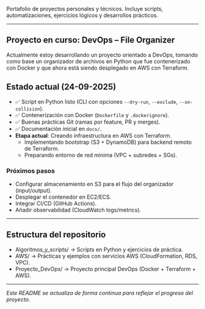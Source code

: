 Portafolio de proyectos personales y técnicos. Incluye scripts, automatizaciones, ejercicios lógicos y desarrollos prácticos.  

---

## Proyecto en curso: **DevOps – File Organizer**
Actualmente estoy desarrollando un proyecto orientado a DevOps, tomando como base un organizador de archivos en Python que fue contenerizado con Docker y que ahora está siendo desplegado en AWS con Terraform.

## Estado actual (24-09-2025)
- ✅ Script en Python listo (CLI con opciones `--dry-run`, `--exclude`, `--on-collision`).  
- ✅ Contenerización con Docker (`Dockerfile` y `.dockerignore`).  
- ✅ Buenas prácticas Git (ramas por feature, PR y merges).  
- ✅ Documentación inicial en `docs/`.  
- **Etapa actual**: Creando infraestructura en AWS con Terraform.  
  - Implementando bootstrap (S3 + DynamoDB) para backend remoto de Terraform.  
  - Preparando entorno de red mínima (VPC + subredes + SGs).  

### Próximos pasos
- Configurar almacenamiento en S3 para el flujo del organizador (input/output).  
- Desplegar el contenedor en EC2/ECS.  
- Integrar CI/CD (GitHub Actions).  
- Añadir observabilidad (CloudWatch logs/metrics).  

---

## Estructura del repositorio
- Algoritmos_y_scripts/ → Scripts en Python y ejercicios de práctica.  
- AWS/ → Prácticas y ejemplos con servicios AWS (CloudFormation, RDS, VPC).  
- Proyecto_DevOps/ → Proyecto principal DevOps (Docker + Terraform + AWS).  

---

*Este README se actualiza de forma continua para reflejar el progreso del proyecto.*  
